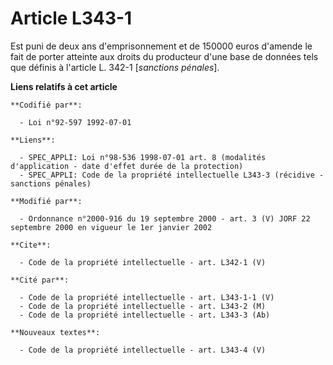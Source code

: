 # Article L343-1

Est puni de deux ans d'emprisonnement et de 150000 euros d'amende le fait de porter atteinte aux droits du producteur d'une
base de données tels que définis à l'article L. 342-1 [*sanctions pénales*].

**Liens relatifs à cet article**

	**Codifié par**:

	  - Loi n°92-597 1992-07-01

	**Liens**:

	  - SPEC_APPLI: Loi n°98-536 1998-07-01 art. 8 (modalités d'application - date d'effet durée de la protection)
	  - SPEC_APPLI: Code de la propriété intellectuelle L343-3 (récidive - sanctions pénales)

	**Modifié par**:

	  - Ordonnance n°2000-916 du 19 septembre 2000 - art. 3 (V) JORF 22 septembre 2000 en vigueur le 1er janvier 2002

	**Cite**:

	  - Code de la propriété intellectuelle - art. L342-1 (V)

	**Cité par**:

	  - Code de la propriété intellectuelle - art. L343-1-1 (V)
	  - Code de la propriété intellectuelle - art. L343-2 (M)
	  - Code de la propriété intellectuelle - art. L343-3 (Ab)

	**Nouveaux textes**:

	  - Code de la propriété intellectuelle - art. L343-4 (V)
